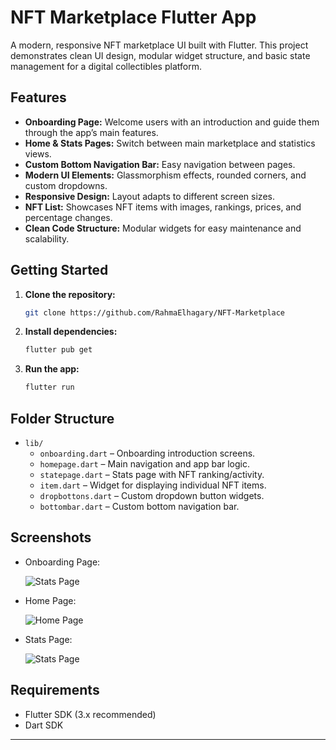 # NFT Marketplace Flutter App

A modern, responsive NFT marketplace UI built with Flutter. This project demonstrates clean UI design, modular widget structure, and basic state management for a digital collectibles platform.

## Features

- **Onboarding Page:** Welcome users with an introduction and guide them through the app’s main features.
- **Home & Stats Pages:** Switch between main marketplace and statistics views.
- **Custom Bottom Navigation Bar:** Easy navigation between pages.
- **Modern UI Elements:** Glassmorphism effects, rounded corners, and custom dropdowns.
- **Responsive Design:** Layout adapts to different screen sizes.
- **NFT List:** Showcases NFT items with images, rankings, prices, and percentage changes.
- **Clean Code Structure:** Modular widgets for easy maintenance and scalability.

## Getting Started

1. **Clone the repository:**
   ```bash
   git clone https://github.com/RahmaElhagary/NFT-Marketplace
   ```

2. **Install dependencies:**
   ```bash
   flutter pub get
   ```

3. **Run the app:**
   ```bash
   flutter run
   ```

## Folder Structure

- `lib/`
  - `onboarding.dart` – Onboarding introduction screens.
  - `homepage.dart` – Main navigation and app bar logic.
  - `statepage.dart` – Stats page with NFT ranking/activity.
  - `item.dart` – Widget for displaying individual NFT items.
  - `dropbottons.dart` – Custom dropdown button widgets.
  - `bottombar.dart` – Custom bottom navigation bar.

## Screenshots

- Onboarding Page:


  ![Stats Page](screenshots/onboarding.png)

- Home Page:


  ![Home Page](screenshots/home.png)

- Stats Page:


  ![Stats Page](screenshots/stats.png)


## Requirements

- Flutter SDK (3.x recommended)
- Dart SDK

---
